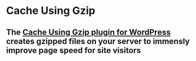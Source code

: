# Cache Using Gzip
## The [Cache Using Gzip plugin for WordPress](https://wpgzipcache.com/) creates gzipped files on your server to immensly improve page speed for site visitors 
